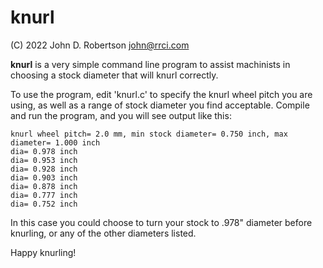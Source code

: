 # knurl

(C) 2022 John D. Robertson <john@rrci.com>

**knurl** is a very simple command line program to assist machinists in
choosing a stock diameter that will knurl correctly.

To use the program, edit 'knurl.c' to specify the knurl wheel pitch you are
using, as well as a range of stock diameter you find acceptable. Compile and
run the program, and you will see output like this:

```
knurl wheel pitch= 2.0 mm, min stock diameter= 0.750 inch, max diameter= 1.000 inch
dia= 0.978 inch
dia= 0.953 inch
dia= 0.928 inch
dia= 0.903 inch
dia= 0.878 inch
dia= 0.777 inch
dia= 0.752 inch
```

In this case you could choose to turn your stock to .978" diameter before
knurling, or any of the other diameters listed.

Happy knurling!

